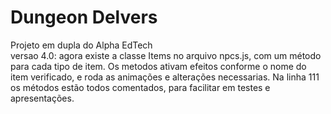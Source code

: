 # Dungeon Delvers
Projeto em dupla do Alpha EdTech
</br>
versao 4.0: agora existe a classe Items no arquivo npcs.js, com um método para cada tipo de item. Os metodos ativam efeitos conforme o nome do item verificado, e roda as animações e alterações necessarias. Na linha 111 os métodos estão todos comentados, para facilitar em testes e apresentações. 
